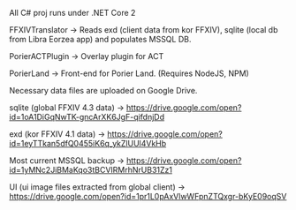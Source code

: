 All C# proj runs under .NET Core 2



FFXIVTranslator -> Reads exd (client data from kor FFXIV), sqlite (local db from Libra Eorzea app) and populates MSSQL DB.

PorierACTPlugin -> Overlay plugin for ACT

PorierLand -> Front-end for Porier Land. (Requires NodeJS, NPM)



Necessary data files are uploaded on Google Drive.

sqlite (global FFXIV 4.3 data) -> https://drive.google.com/open?id=1oA1DiGqNwTK-gncArXK6JgF-qifdnjDd

exd (kor FFXIV 4.1 data) -> https://drive.google.com/open?id=1eyTTkan5dfQ0455iK6q_ykZlUUl4VkHb

Most current MSSQL backup -> https://drive.google.com/open?id=1yMNc2JiBMaKqo3tBCVIRMrhNrUB31Zz1

UI (ui image files extracted from global client) -> https://drive.google.com/open?id=1pr1L0pAxVlwWFpnZTQxgr-bKyE09oqSV